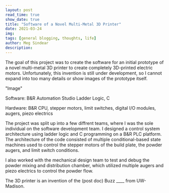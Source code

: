 ```yaml
---
layout: post
read_time: true
show_date: true
title: "Software of a Novel Multi-Metal 3D Printer"
date: 2021-03-24
img: 
tags: [general blogging, thoughts, life]
author: Meg Sindear
description:
---
```

The goal of this project was to create the software for an initial prototype of a novel multi-metal 3D printer to create completely 3D-printed electric motors. Unfortunately, this invention is still under development, so I cannot expand into too many details or show images of the prototype itself.

"Image"

Software: B&amp;R Automation Studio Ladder Logic, C

Hardware: B&amp;R CPU, stepper motors, limit switches, digital I/O modules, augers, piezo electrics

The project was split up into a few diffrent teams, where I was the sole individual on the software development team. I designed a control system architecture using ladder logic and C programming on a B&amp;R PLC platform. The architecture of the code consisted of multiple conditional-based state machines used to control the stepper motors of the build plate, the powder augers, and limit switch conditions.





I also worked with the mechanical design team to test and debug the powder mixing and distribution chamber, which utilized multiple augers and piezo electrics to control the powder flow.



The 3D printer is an invention of the (post doc) Buzz ____ from UW-Madison. 